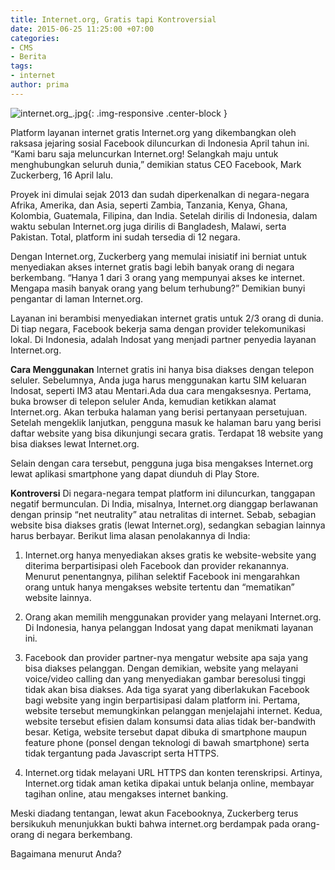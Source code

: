 ```yaml
---
title: Internet.org, Gratis tapi Kontroversial
date: 2015-06-25 11:25:00 +07:00
categories:
- CMS
- Berita
tags:
- internet
author: prima
---
```


![internet.org_.jpg](/uploads/internet.org_.jpg){: .img-responsive .center-block }

Platform layanan internet gratis Internet.org yang dikembangkan oleh raksasa jejaring sosial Facebook diluncurkan di Indonesia April tahun ini. “Kami baru saja meluncurkan Internet.org! Selangkah maju untuk menghubungkan seluruh dunia,” demikian status CEO Facebook, Mark Zuckerberg, 16 April lalu.

Proyek ini dimulai sejak 2013 dan sudah diperkenalkan di negara-negara Afrika, Amerika, dan Asia, seperti Zambia, Tanzania, Kenya, Ghana, Kolombia, Guatemala, Filipina, dan India. Setelah dirilis di Indonesia, dalam waktu sebulan Internet.org juga dirilis di Bangladesh, Malawi, serta Pakistan. Total, platform ini sudah tersedia di 12 negara.

Dengan Internet.org, Zuckerberg yang memulai inisiatif ini berniat untuk menyediakan akses internet gratis bagi lebih banyak orang di negara berkembang. “Hanya 1 dari 3 orang yang mempunyai akses ke internet. Mengapa masih banyak orang yang belum terhubung?” Demikian bunyi pengantar di laman Internet.org.

Layanan ini berambisi menyediakan internet gratis untuk 2/3 orang di dunia. Di tiap negara, Facebook bekerja sama dengan provider telekomunikasi lokal. Di Indonesia, adalah Indosat yang menjadi partner penyedia layanan Internet.org.

**Cara Menggunakan**
Internet gratis ini hanya bisa diakses dengan telepon seluler. Sebelumnya, Anda juga harus menggunakan kartu SIM keluaran Indosat, seperti IM3 atau Mentari.Ada dua cara mengaksesnya. Pertama, buka browser di telepon seluler Anda, kemudian ketikkan alamat Internet.org. Akan terbuka halaman yang berisi pertanyaan persetujuan. Setelah mengeklik lanjutkan, pengguna masuk ke halaman baru yang berisi daftar website yang bisa dikunjungi secara gratis. Terdapat 18 website yang bisa diakses lewat Internet.org.

Selain dengan cara tersebut, pengguna juga bisa mengakses Internet.org lewat aplikasi smartphone yang dapat diunduh di Play Store.

**Kontroversi**
Di negara-negara tempat platform ini diluncurkan, tanggapan negatif bermunculan. Di India, misalnya, Internet.org dianggap berlawanan dengan prinsip “net neutrality” atau netralitas di internet. Sebab, sebagian website bisa diakses gratis (lewat Internet.org), sedangkan sebagian lainnya harus berbayar. Berikut lima alasan penolakannya di India:

1. Internet.org hanya menyediakan akses gratis ke website-website yang diterima berpartisipasi oleh Facebook dan provider rekanannya. Menurut penentangnya, pilihan selektif Facebook ini mengarahkan orang untuk hanya mengakses website tertentu dan “mematikan” website lainnya.

2. Orang akan memilih menggunakan provider yang melayani Internet.org. Di Indonesia, hanya pelanggan Indosat yang dapat menikmati layanan ini.

3. Facebook dan provider partner-nya mengatur website apa saja yang bisa diakses pelanggan. Dengan demikian, website yang melayani voice/video calling dan yang menyediakan gambar beresolusi tinggi tidak akan bisa diakses. Ada tiga syarat yang diberlakukan Facebook bagi website yang ingin berpartisipasi dalam platform ini. Pertama, website tersebut memungkinkan pelanggan menjelajahi internet. Kedua, website tersebut efisien dalam konsumsi data alias tidak ber-bandwith besar. Ketiga, website tersebut dapat dibuka di smartphone maupun feature phone (ponsel dengan teknologi di bawah smartphone) serta tidak tergantung pada Javascript serta HTTPS.

4. Internet.org tidak melayani URL HTTPS dan konten terenskripsi. Artinya, Internet.org tidak aman ketika dipakai untuk belanja online, membayar tagihan online, atau mengakses internet banking.

Meski diadang tentangan, lewat akun Facebooknya, Zuckerberg terus bersikukuh menunjukkan bukti bahwa internet.org berdampak pada orang-orang di negara berkembang.

Bagaimana menurut Anda?